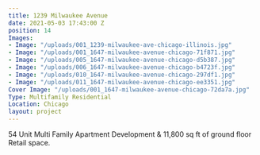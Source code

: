 ```yaml
---
title: 1239 Milwaukee Avenue
date: 2021-05-03 17:43:00 Z
position: 14
Images:
- Image: "/uploads/001_1239-milwaukee-ave-chicago-illinois.jpg"
- Image: "/uploads/001_1647-milwaukee-avenue-chicago-71f871.jpg"
- Image: "/uploads/005_1647-milwaukee-avenue-chicago-d5b387.jpg"
- Image: "/uploads/006_1647-milwaukee-avenue-chicago-b4723f.jpg"
- Image: "/uploads/010_1647-milwaukee-avenue-chicago-297df1.jpg"
- Image: "/uploads/011_1647-milwaukee-avenue-chicago-ee3351.jpg"
Cover Image: "/uploads/001_1647-milwaukee-avenue-chicago-72da7a.jpg"
Type: Multifamily Residential
Location: Chicago
layout: project
---
```


54 Unit Multi Family Apartment Development & 11,800 sq ft of ground floor Retail space.

